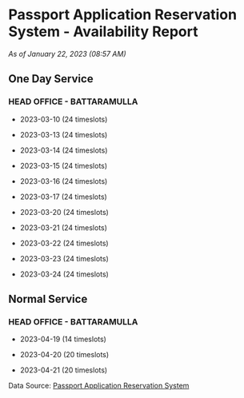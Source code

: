 # Passport Application Reservation System - Availability Report

*As of January 22, 2023 (08:57 AM)*

## One Day Service

### HEAD OFFICE - BATTARAMULLA

* 2023-03-10 (24 timeslots)

* 2023-03-13 (24 timeslots)

* 2023-03-14 (24 timeslots)

* 2023-03-15 (24 timeslots)

* 2023-03-16 (24 timeslots)

* 2023-03-17 (24 timeslots)

* 2023-03-20 (24 timeslots)

* 2023-03-21 (24 timeslots)

* 2023-03-22 (24 timeslots)

* 2023-03-23 (24 timeslots)

* 2023-03-24 (24 timeslots)

## Normal Service

### HEAD OFFICE - BATTARAMULLA

* 2023-04-19 (14 timeslots)

* 2023-04-20 (20 timeslots)

* 2023-04-21 (20 timeslots)

Data Source: [Passport Application Reservation System](https://eservices.immigration.gov.lk:8443/appointment/pages/reservationApplication.xhtml)